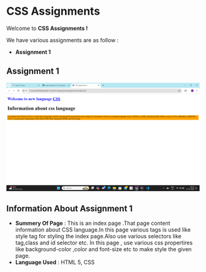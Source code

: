 # CSS Assignments #
Welcome to **CSS Assignments !**

We have various assignments are as follow :
- **Assignment 1**

## **Assignment 1** ##

![Index Page Screen Shot](./Assignment1/screenshots/output-page.png)

## Information About Assignment 1 ##

- **Summery Of Page** : This is an index page .That page content information about CSS language.In this page various 
tags is used like style tag for styling the index page.Also use various selectors like tag,class and id selector etc.
In this page , use various css propertires like background-color ,color and font-size etc to make style the given page.
- **Language Used** : HTML 5, CSS